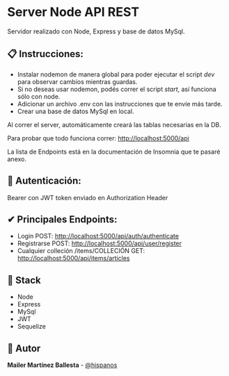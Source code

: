 # Server Node API REST
Servidor realizado con Node, Express y base de datos MySql. 

## 📋 Instrucciones:
- Instalar nodemon de manera global para poder ejecutar el script _dev_ para observar cambios mientras guardas.
- Si no deseas usar nodemon, podés correr el script _start_, así funciona sólo con node.
- Adicionar un archivo .env con las instrucciones que te envíe más tarde.
- Crear una base de datos MySql en local.

Al correr el server, automáticamente creará las tablas necesarias en la DB.

Para probar que todo funciona correr: <http://localhost:5000/api>

La lista de Endpoints está en la documentación de Insomnia que te pasaré anexo.

## 🔐 Autenticación:
Bearer con JWT token enviado en Authorization Header

## ✔ Principales Endpoints:
- Login POST: <http://localhost:5000/api/auth/authenticate>
- Registrarse POST: <http://localhost:5000/api/user/register>
- Cualquier colleción /items/COLLECIÓN GET: <http://localhost:5000/api/items/articles>

## 📌 Stack

- Node
- Express
- MySql
- JWT
- Sequelize

## 🌟 Autor

**Mailer Martínez Ballesta** - [@hispanos](https://github.com/hispanos)
